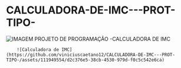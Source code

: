 # CALCULADORA-DE-IMC---PROT-TIPO-

![IMAGEM PROJETO DE PROGRAMAÇÃO -CALCULADORA DE IMC](https://github.com/viniciuscaetano12/CALCULADORA-DE-IMC---PROT-TIPO-/assets/111949554/e42b7602-8df4-443e-8b6b-cad5416bdb18)

        ![Calculadora de IMC](https://github.com/viniciuscaetano12/CALCULADORA-DE-IMC---PROT-TIPO-/assets/111949554/d2c376e5-38cb-4530-979d-f0c5c542e6ca)

